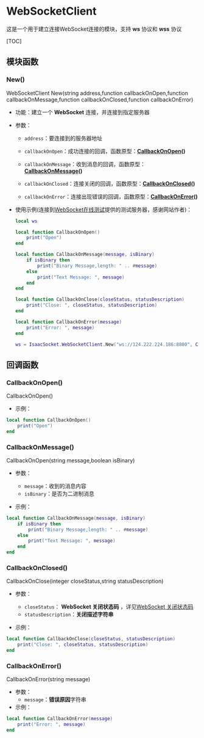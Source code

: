 # WebSocketClient

这是一个用于建立连接WebSocket连接的模块，支持 **ws** 协议和 **wss** 协议

[TOC]

## 模块函数

### New()

WebSocketClient New(string address,function callbackOnOpen,function callbackOnMessage,function callbackOnClosed,function callbackOnError)

- 功能：建立一个 **WebSocket** 连接，并连接到指定服务器

- 参数：

  - `address`：要连接到的服务器地址

  - `callbackOnOpen`：成功连接的回调，函数原型：**[CallbackOnOpen](#callbackonopen)()**

  - `callbackOnMessage`：收到消息的回调，函数原型：**[CallbackOnMessage](#callbackonmessage)()**

  - `callbackOnClosed`：连接关闭的回调，函数原型：**[CallbackOnClosed](#callbackonclosed)()**

  - `callbackOnError`：连接出现错误的回调，函数原型：**[CallbackOnError](#callbackonerror)()**

- 使用示例(连接到[WebSocket在线测试](http://www.websocket-test.com/)提供的测试服务器，感谢网站作者)：

    ````lua
    local ws
    
    local function CallbackOnOpen()
        print("Open")
    end
    
    local function CallbackOnMessage(message, isBinary)
        if isBinary then
            print("Binary Message,length: " .. #message)
        else
            print("Text Message: ", message)
        end
    end
    
    local function CallbackOnClose(closeStatus, statusDescription)
        print("Close: ", closeStatus, statusDescription)
    end
    
    local function CallbackOnError(message)
        print("Error: ", message)
    end
    
    ws = IsaacSocket.WebSocketClient.New("ws://124.222.224.186:8800", CallbackOnOpen, CallbackOnMessage, CallbackOnClose, CallbackOnError)
    ````

## 回调函数

### CallbackOnOpen()

CallbackOnOpen()

- 示例：

````lua
local function CallbackOnOpen()
    print("Open")
end
````

### CallbackOnMessage()

CallbackOnOpen(string message,boolean isBinary)

- 参数：
  - `message`：收到的消息内容
  - `isBinary`：是否为二进制消息

- 示例：

````lua
local function CallbackOnMessage(message, isBinary)
    if isBinary then
        print("Binary Message,length: " .. #message)
    else
        print("Text Message: ", message)
    end
end
````

### CallbackOnClosed()

CallbackOnClose(integer closeStatus,string statusDescription)

- 参数：

  - `closeStatus`： **WebSocket 关闭状态码** ，详见[WebSocket 关闭状态码](https://developer.mozilla.org/zh-CN/docs/Web/API/CloseEvent#%E5%B1%9E%E6%80%A7)
  - `statusDescription`：**关闭描述字符串**

- 示例：

```lua
local function CallbackOnClose(closeStatus, statusDescription)
    print("Close: ", closeStatus, statusDescription)
end
```

### CallbackOnError()

CallbackOnError(string message)

- 参数：
  - `message`：**错误原因**字符串
- 示例：

```lua
local function CallbackOnError(message)
    print("Error: ", message)
end
```
